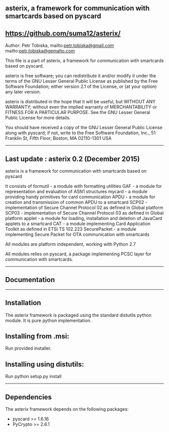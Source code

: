 asterix, a framework for communication with smartcards based on pyscard
-------------------------------------------------------------------------------
https://github.com/suma12/asterix/
-------------------------------------------------------------------------------

Author: Petr Tobiska, mailto:petr.tobiska@gmail.com
	              mailto:petr.tobiska@gemalto.com

This file is a part of asterix, a framework for communication with smartcards
based on pyscard.

asterix is free software; you can redistribute it and/or modify
it under the terms of the GNU Lesser General Public License as published by
the Free Software Foundation; either version 2.1 of the License, or
(at your option) any later version.

asterix is distributed in the hope that it will be useful,
but WITHOUT ANY WARRANTY; without even the implied warranty of
MERCHANTABILITY or FITNESS FOR A PARTICULAR PURPOSE.  See the
GNU Lesser General Public License for more details.

You should have received a copy of the GNU Lesser General Public License
along with pyscard; if not, write to the Free Software
Foundation, Inc., 51 Franklin St, Fifth Floor, Boston, MA  02110-1301  USA

-------------------------------------------------------------------------------
Last update : asterix 0.2 (December 2015)
-------------------------------------------------------------------------------

asterix is a framework for communication with smartcards based on pyscard

It consists of
 formutil      - a module with formatting utilities
 GAF           - a module for representation and evaluation of ASN1 structures
 mycard        - a module providing handy primitives for card communication
 APDU          - a module for creation and transmission of common APDU to
 	         a smartcard
 SCP02         - implementation of Secure Channel Protocol 02 as defined in
 	         Global platform
 SCP03         - implementation of Secure Channel Protocol 03 as defined in
 	         Global platform
 applet        - a module for loading, installation and deletion of JavaCard
 	         applets to a smartcard
 CAT           - a module implementing Card Application Toolkit as defined in
                 ETSI TS 102.223
 SecurePacket - a module implementing Secure Packet for OTA communication
 	         with smartcards

All modules are platform independent, working with Python 2.7

All modules relies on pyscard, a package implementing PCSC layer for
communication with smartcards.

-------------------------------------------------------------------------------
Documentation
-------------------------------------------------------------------------------

<TBD>

-------------------------------------------------------------------------------
Installation
-------------------------------------------------------------------------------

The asterix framework is packaged using the standard distutils python
module. It is pure python implementation.

Installing from .msi:
---------------------

Run provided installer.

Installing using distutils:
---------------------------

Run
python setup.py install

-------------------------------------------------------------------------------
Dependencies
-------------------------------------------------------------------------------

The asterix framework depends on the following packages:
 - pyscard >= 1.6.16
 - PyCrypto >= 2.6.1
